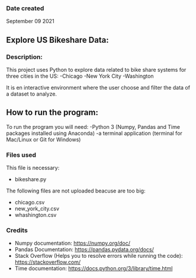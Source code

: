 

### Date created
September 09 2021

## Explore US Bikeshare Data:

### Description:
This project uses Python to explore data related to bike share systems for three cities in the US:
          -Chicago
          -New York City
          -Washington

It is en interactive environment where the user choose and filter the data of a dataset to analyze.

## How to run the program:
To run the program you will need:
-Python 3 (Numpy, Pandas and Time packages installed using Anaconda)
-a terminal application (terminal for Mac/Linux or Git for Windows)

### Files used
This file is necessary:
- bikeshare.py

The following files are not uploaded beacuse are too big:
- chicago.csv
- new_york_city.csv
- whashington.csv

### Credits
- Numpy documentation: https://numpy.org/doc/
- Pandas Documentation: https://pandas.pydata.org/docs/
- Stack Overflow (Helps you to resolve errors while running the code): https://stackoverflow.com/
- Time documentation: https://docs.python.org/3/library/time.html
